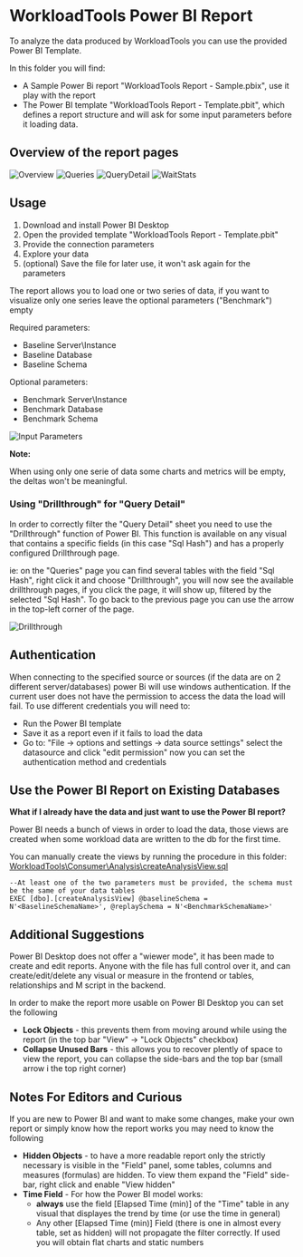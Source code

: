 # WorkloadTools Power BI Report

To analyze the data produced by WorkloadTools you can use the provided Power BI Template.

In this folder you will find:
* A Sample Power Bi report "WorkloadTools Report - Sample.pbix", use it play with the report
* The Power BI template "WorkloadTools Report - Template.pbit", which defines a report structure and will ask for some input parameters before it loading data.

## Overview of the report pages
![Overview](/Images/PowerBI_Overview.png)
![Queries](/Images/PowerBI_Queries.png)
![QueryDetail](/Images/PowerBI_QueryDetail.png)
![WaitStats](/Images/PowerBI_WaitStats.png)


## Usage
1. Download and install Power BI Desktop
2. Open the provided template "WorkloadTools Report - Template.pbit" 
3. Provide the connection parameters
4. Explore your data
5. (optional) Save the file for later use, it won't ask again for the parameters

The report allows you to load one or two series of data, if you want to visualize only one series leave the optional parameters ("Benchmark") empty

Required parameters:
* Baseline Server\Instance
* Baseline Database
* Baseline Schema

Optional parameters:
* Benchmark Server\Instance
* Benchmark Database
* Benchmark Schema

![Input Parameters](/Images/PowerBI_InputParams.png)

**Note:**

When using only one serie of data some charts and metrics will be empty, the deltas won't be meaningful.


### Using "Drillthrough" for "Query Detail"

In order to correctly filter the "Query Detail" sheet you need to use the "Drillthrough" function of Power BI.
This function is available on any visual that contains a specific fields (in this case "Sql Hash") and has a properly configured Drillthrough page.

ie: on the "Queries" page you can find several tables with the field "Sql Hash", right click it and choose "Drillthrough", you will now see the available drillthrough pages, if you click the page, it will show up, filtered by the selected "Sql Hash".
To go back to the previous page you can use the arrow in the top-left corner of the page.

![Drillthrough](/Images/PowerBI_DrillThrough.png)

## Authentication

When connecting to the specified source or sources (if the data are on 2 different server/databases) power Bi will use windows authentication.
If the current user does not have the permission to access the data the load will fail.
To use different credentials you will need to:
* Run the Power BI template
* Save it as a report even if it fails to load the data
* Go to: "File -> options and settings -> data source settings" select the datasource and click "edit permission" now you can set the authentication method and credentials

## Use the Power BI Report on Existing Databases

**What if I already have the data and just want to use the Power BI report?**

Power BI needs a bunch of views in order to load the data, those views are created when some workload data are written to the db for the first time.

You can manually create the views by running the procedure in this folder:
[WorkloadTools\Consumer\Analysis\createAnalysisView.sql](/WorkloadTools/Consumer/Analysis/createAnalysisView.sql)

```
--At least one of the two parameters must be provided, the schema must be the same of your data tables
EXEC [dbo].[createAnalysisView]	@baselineSchema = N'<BaselineSchemaName>', @replaySchema = N'<BenchmarkSchemaName>'
```

## Additional Suggestions

Power BI Desktop does not offer a "wiewer mode", it has been made to create and edit reports. Anyone with the file has full control over it, and can create/edit/delete any visual or measure in the frontend or tables, relationships and M script in the backend.

In order to make the report more usable on Power BI Desktop you can set the following
* **Lock Objects** - this prevents them from moving around while using the report (in the top bar "View" → "Lock Objects" checkbox)
* **Collapse Unused Bars** - this allows you to recover plently of space to view the report, you can collapse the side-bars and the top bar (small arrow i the top right corner)

## Notes For Editors and Curious

If you are new to Power BI and want to make some changes, make your own report or simply know how the report works you may need to know the following

* **Hidden Objects** - to have a more readable report only the strictly necessary is visible in the "Field" panel, some tables, columns and measures (formulas) are hidden. To view them expand the "Field" side-bar, right click and enable "View hidden"
* **Time Field** - For how the Power BI model works:
    * **always** use the field [Elapsed Time (min)] of the "Time" table in any visual that displayes the trend by time (or use the time in general)
    * Any other [Elapsed Time (min)] Field (there is one in almost every table, set as hidden) will not propagate the filter correctly. If used you will obtain flat charts and static numbers


